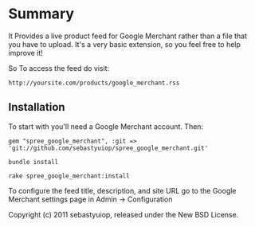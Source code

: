 Summary
=======

 It Provides a live product feed for Google Merchant rather than a file that you have to upload. It's a very basic extension, so you feel free to help improve it!

So To access the feed do visit:

    http://yoursite.com/products/google_merchant.rss

Installation
------------

To start with you'll need a Google Merchant account. Then:
  
    gem "spree_google_merchant", :git => 'git://github.com/sebastyuiop/spree_google_merchant.git'
    
    bundle install

    rake spree_google_merchant:install
    
To configure the feed title, description, and site URL go to the Google Merchant settings page in Admin -> Configuration

Copyright (c) 2011 sebastyuiop, released under the New BSD License.
